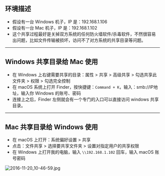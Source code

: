 ## 环境描述

- 假设有一台 Windows 机子，IP 是：192.168.1.106
- 假设有一台 Mac 机子，IP 是：192.168.1.102
- 这个共享过程最好是关掉双方系统的任何防火墙软件/杀毒软件，不然很容易出问题，比如文件传输被损坏，访问不了对方系统的共享目录等问题。

-----------------------

## Windows 共享目录给 Mac 使用

- 在 Windows 上右键需要共享的目录：属性 > 共享 > 高级共享 > 勾选共享此文件夹 > 权限 > 勾选完全控制
- 在 macOS 系统上打开 Finder，按快捷键：`Command + K`，输入：smb://IP地址，输入你 Windows 的账号、密码
- 连接上之后，Finder 左侧就会有一个专门的入口可以直接访问 windows 共享目录。

---------------------

## Mac 共享目录给 Windows 使用

- 在 macOS 上打开：系统偏好设置 > 共享
- 点击：文件共享 > 选择要共享文件夹 > 设置对指定用户的共享权限
- 在 Windows 上打开我的电脑，输入 `\\192.168.1.102` 回车，输入 macOS 账号密码

![2016-11-20_10-46-59.jpg](https://openfilecdn.upupmo.com/upupmo-article/mac/basic/mac-system-26-share-file.png)
